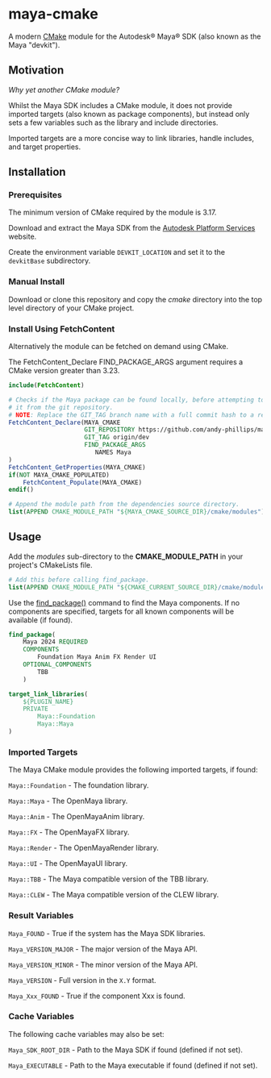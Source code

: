 # maya-cmake
A modern [CMake](https://cmake.org) module for the Autodesk® Maya® SDK (also known as the Maya "devkit").

## Motivation
*Why yet another CMake module?*

Whilst the Maya SDK includes a CMake module, it does not provide imported targets (also known as package components), but instead only sets a few variables such as the library and include directories.

Imported targets are a more concise way to link libraries, handle includes, and target properties.

## Installation

### Prerequisites

The minimum version of CMake required by the module is 3.17.

Download and extract the Maya SDK from the [Autodesk Platform Services](https://aps.autodesk.com/developer/overview/maya) website.

Create the environment variable `DEVKIT_LOCATION` and set it to the `devkitBase` subdirectory.

### Manual Install

Download or clone this repository and copy the *cmake* directory into the top level directory of your CMake project.

### Install Using FetchContent

Alternatively the module can be fetched on demand using CMake.

The FetchContent_Declare FIND_PACKAGE_ARGS argument requires a CMake version greater than 3.23.

```CMake
include(FetchContent)

# Checks if the Maya package can be found locally, before attempting to retrieve
# it from the git repository.
# NOTE: Replace the GIT_TAG branch name with a full commit hash to a release version tag.
FetchContent_Declare(MAYA_CMAKE
                     GIT_REPOSITORY https://github.com/andy-phillips/maya-cmake.git
                     GIT_TAG origin/dev
                     FIND_PACKAGE_ARGS
                        NAMES Maya
)
FetchContent_GetProperties(MAYA_CMAKE)
if(NOT MAYA_CMAKE_POPULATED)
    FetchContent_Populate(MAYA_CMAKE)
endif()

# Append the module path from the dependencies source directory.
list(APPEND CMAKE_MODULE_PATH "${MAYA_CMAKE_SOURCE_DIR}/cmake/modules")
```

## Usage

Add the *modules* sub-directory to the **CMAKE_MODULE_PATH** in your project's CMakeLists file.

```CMake
# Add this before calling find_package.
list(APPEND CMAKE_MODULE_PATH "${CMAKE_CURRENT_SOURCE_DIR}/cmake/modules")
```

Use the [find_package()](https://cmake.org/cmake/help/latest/command/find_package.html#command:find_package) command to find the Maya components. If no components are specified, targets for all known components will be available (if found). 

```CMake
find_package(
    Maya 2024 REQUIRED
    COMPONENTS
        Foundation Maya Anim FX Render UI
    OPTIONAL_COMPONENTS
        TBB
    )

target_link_libraries(
    ${PLUGIN_NAME}
    PRIVATE
        Maya::Foundation
        Maya::Maya
)
```

### Imported Targets

The Maya CMake module provides the following imported targets, if found:

`Maya::Foundation` - The foundation library.

`Maya::Maya` - The OpenMaya library.

`Maya::Anim` - The OpenMayaAnim library.

`Maya::FX` - The OpenMayaFX library.

`Maya::Render` - The OpenMayaRender library.

`Maya::UI` - The OpenMayaUI library.

`Maya::TBB` - The Maya compatible version of the TBB library.

`Maya::CLEW` - The Maya compatible version of the CLEW library.

### Result Variables

`Maya_FOUND` - True if the system has the Maya SDK libraries.

`Maya_VERSION_MAJOR` - The major version of the Maya API.

`Maya_VERSION_MINOR` - The minor version of the Maya API.

`Maya_VERSION` - Full version in the `X.Y` format.

`Maya_Xxx_FOUND` - True if the component Xxx is found.

### Cache Variables

The following cache variables may also be set:

`Maya_SDK_ROOT_DIR` - Path to the Maya SDK if found (defined if not set).

`Maya_EXECUTABLE` - Path to the Maya executable if found (defined if not set).
